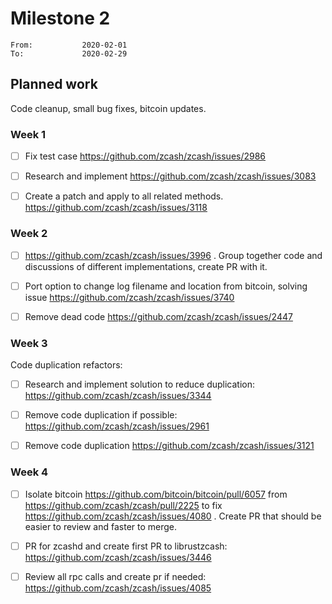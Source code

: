# Milestone 2

```
From:           2020-02-01
To:             2020-02-29
```

## Planned work

Code cleanup, small bug fixes, bitcoin updates.

### Week 1

- [ ] Fix test case https://github.com/zcash/zcash/issues/2986 

- [ ] Research and implement https://github.com/zcash/zcash/issues/3083

- [ ] Create a patch and apply to all related methods. https://github.com/zcash/zcash/issues/3118

### Week 2

- [ ] https://github.com/zcash/zcash/issues/3996 . Group together code and discussions of different implementations, create PR with it.

- [ ] Port option to change log filename and location from bitcoin, solving issue https://github.com/zcash/zcash/issues/3740

- [ ] Remove dead code https://github.com/zcash/zcash/issues/2447

### Week 3

Code duplication refactors:

- [ ] Research and implement solution to reduce duplication: https://github.com/zcash/zcash/issues/3344

- [ ] Remove code duplication if possible: https://github.com/zcash/zcash/issues/2961

- [ ] Remove code duplication https://github.com/zcash/zcash/issues/3121

### Week 4

- [ ] Isolate bitcoin https://github.com/bitcoin/bitcoin/pull/6057 from https://github.com/zcash/zcash/pull/2225 to fix https://github.com/zcash/zcash/issues/4080 . Create PR that should be easier to review and faster to merge.

- [ ] PR for zcashd and create first PR to librustzcash: https://github.com/zcash/zcash/issues/3446 

- [ ] Review all rpc calls and create pr if needed: https://github.com/zcash/zcash/issues/4085

